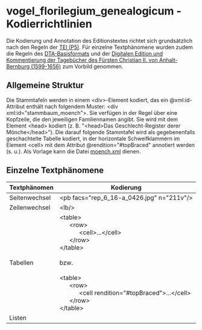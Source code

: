# vogel_florilegium_genealogicum - Kodierrichtlinien

Die Kodierung und Annotation des Editionstextes richtet sich grundsätzlich nach den Regeln der [TEI (P5)](https://tei-c.org/release/doc/tei-p5-doc/en/html/index.html). Für einzelne Textphänomene wurden zudem die Regeln des [DTA-Basisformats](https://www.deutschestextarchiv.de/doku/basisformat/) und der [Digitalen Edition und Kommentierung der Tagebücher des Fürsten Christian II. von Anhalt-Bernburg (1599-1656)](http://diglib.hab.de/edoc/ed000228/start.htm) zum Vorbild genommen.

## Allgemeine Struktur

Die Stammtafeln werden in einem &lt;div>-Element kodiert, das ein @xml:id-Attribut enthält nach folgendem Muster: &lt;div xml:id="stammbaum_moench">. Sie verfügen in der Regel über eine Kopfzeile, die den jeweiligen Familiennamen angibt. Sie wird mit dem Element &lt;head> kodiert (z. B. "&lt;head>Das Geschlecht-Register derer Mönche&lt;/head>"). Die darauf folgende Stammtafel wird als gegebenenfalls geschachtelte Tabelle kodiert, in der horizontale Schweifklammern im Element &lt;cell> mit dem Attribut @rendition="#topBraced" annotiert werden (s. u.). Als Vorlage kann die Datei [moench.xml](https://github.com/mgoermar/vogel_florilegium_genealogicum/blob/main/stammtafeln/moench.xml) dienen.

## Einzelne Textphänomene

Textphänomen | Kodierung
-------- | --------
Seitenwechsel | &lt;pb facs="rep_6_16-a_0426.jpg" n="211v"/>
Zeilenwechsel | &lt;lb/>
Tabellen | &lt;table><br>&nbsp;&nbsp;&nbsp;&nbsp;&nbsp;&nbsp;&lt;row><br>&nbsp;&nbsp;&nbsp;&nbsp;&nbsp;&nbsp;&nbsp;&nbsp;&nbsp;&nbsp;&nbsp;&nbsp;&lt;cell>...&lt;/cell><br>&nbsp;&nbsp;&nbsp;&nbsp;&nbsp;&nbsp;&lt;/row><br>&lt;/table><br><br>bzw.<br><br>&lt;table><br>&nbsp;&nbsp;&nbsp;&nbsp;&nbsp;&nbsp;&lt;row><br>&nbsp;&nbsp;&nbsp;&nbsp;&nbsp;&nbsp;&nbsp;&nbsp;&nbsp;&nbsp;&nbsp;&nbsp;&lt;cell rendition="#topBraced">...&lt;/cell><br>&nbsp;&nbsp;&nbsp;&nbsp;&nbsp;&nbsp;&lt;/row><br>&lt;/table>
Listen |
